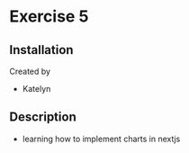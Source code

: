 # Exercise 5

## Installation

Created by

- Katelyn

## Description

- learning how to implement charts in nextjs
